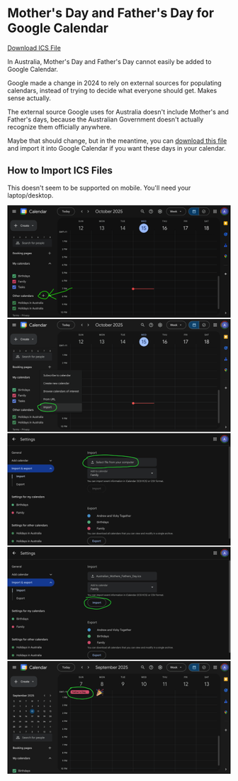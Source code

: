 # Mother's Day and Father's Day for Google Calendar

[Download ICS File](./files/Australian_Mothers_Fathers_Day.ics)

In Australia, Mother's Day and Father's Day cannot easily be added to Google Calendar.

Google made a change in 2024 to rely on external sources for populating calendars, instead of trying to decide what everyone should get. Makes sense actually.

The external source Google uses for Australia doesn't include Mother's and Father's days, because the Australian Government doesn't actually recognize them officially anywhere.

Maybe that should change, but in the meantime, you can [download this file](./files/Australian_Mothers_Fathers_Day.ics) and import it into Google Calendar if you want these days in your calendar.

## How to Import ICS Files

This doesn't seem to be supported on mobile. You'll need your laptop/desktop.

![Step 1](./img/step1.png)
![Step 2](./img/step2.png)
![Step 3](./img/step3.png)
![Step 4](./img/step4.png)
![Step 5](./img/step5.png)
